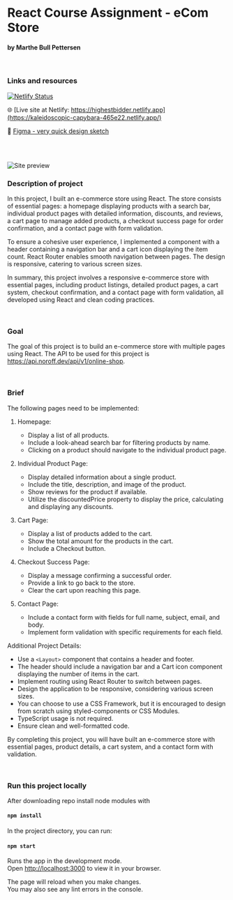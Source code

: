 # React Course Assignment - eCom Store
####  by Marthe Bull Pettersen

<br/>

### Links and resources

[![Netlify Status](https://api.netlify.com/api/v1/badges/5412776a-c94a-4789-993f-20da70bad59f/deploy-status)](https://app.netlify.com/sites/kaleidoscopic-capybara-465e22/deploys)

🌐 [Live site at Netlify: https://highestbidder.netlify.app](https://kaleidoscopic-capybara-465e22.netlify.app/)

🎨  [Figma - very quick design sketch](https://www.figma.com/file/5D3YvqQDl8P7aKipvhJHG8/CA-react?type=design&node-id=0-1&t=5HyRQiNsNo9cX56S-0)


<br />
<br />

![Site preview](https://marthebull.no/wp-content/uploads/2023/06/thingyverse2.png)


### Description of project

In this project, I built an e-commerce store using React. The store consists of essential pages: a homepage displaying products with a search bar, individual product pages with detailed information, discounts, and reviews, a cart page to manage added products, a checkout success page for order confirmation, and a contact page with form validation.

To ensure a cohesive user experience, I implemented a <Layout> component with a header containing a navigation bar and a cart icon displaying the item count. React Router enables smooth navigation between pages. The design is responsive, catering to various screen sizes.

In summary, this project involves a responsive e-commerce store with essential pages, including product listings, detailed product pages, a cart system, checkout confirmation, and a contact page with form validation, all developed using React and clean coding practices.

<br />

### Goal
  
The goal of this project is to build an e-commerce store with multiple pages using React. The API to be used for this project is https://api.noroff.dev/api/v1/online-shop.
  
<br />
  
### Brief 

The following pages need to be implemented:

1. Homepage:
   - Display a list of all products.
   - Include a look-ahead search bar for filtering products by name.
   - Clicking on a product should navigate to the individual product page.

2. Individual Product Page:
   - Display detailed information about a single product.
   - Include the title, description, and image of the product.
   - Show reviews for the product if available.
   - Utilize the discountedPrice property to display the price, calculating and displaying any discounts.

3. Cart Page:
   - Display a list of products added to the cart.
   - Show the total amount for the products in the cart.
   - Include a Checkout button.

4. Checkout Success Page:
   - Display a message confirming a successful order.
   - Provide a link to go back to the store.
   - Clear the cart upon reaching this page.

5. Contact Page:
   - Include a contact form with fields for full name, subject, email, and body.
   - Implement form validation with specific requirements for each field.

Additional Project Details:

- Use a `<Layout>` component that contains a header and footer.
- The header should include a navigation bar and a Cart icon component displaying the number of items in the cart.
- Implement routing using React Router to switch between pages.
- Design the application to be responsive, considering various screen sizes.
- You can choose to use a CSS Framework, but it is encouraged to design from scratch using styled-components or CSS Modules.
- TypeScript usage is not required.
- Ensure clean and well-formatted code.

By completing this project, you will have built an e-commerce store with essential pages, product details, a cart system, and a contact form with validation.


<br />

### Run this project locally

After downloading repo install node modules with 

#### `npm install`

In the project directory, you can run:

#### `npm start`

Runs the app in the development mode.\
Open [http://localhost:3000](http://localhost:3000) to view it in your browser.

The page will reload when you make changes.\
You may also see any lint errors in the console.
